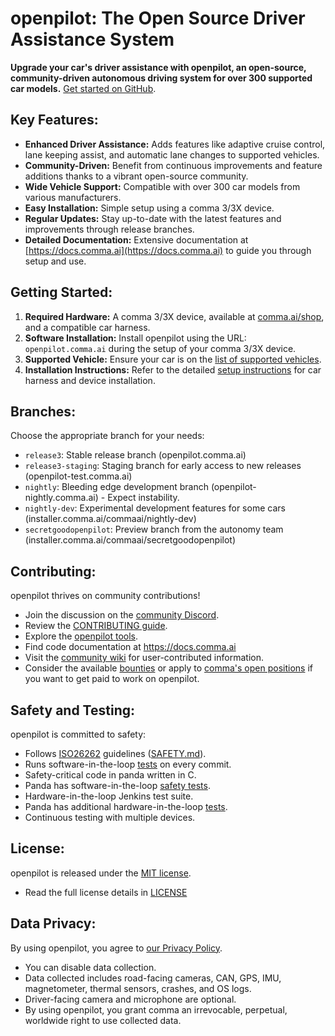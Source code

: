 # openpilot: The Open Source Driver Assistance System

**Upgrade your car's driver assistance with openpilot, an open-source, community-driven autonomous driving system for over 300 supported car models.**  [Get started on GitHub](https://github.com/commaai/openpilot).

## Key Features:

*   **Enhanced Driver Assistance:**  Adds features like adaptive cruise control, lane keeping assist, and automatic lane changes to supported vehicles.
*   **Community-Driven:**  Benefit from continuous improvements and feature additions thanks to a vibrant open-source community.
*   **Wide Vehicle Support:** Compatible with over 300 car models from various manufacturers.
*   **Easy Installation:**  Simple setup using a comma 3/3X device.
*   **Regular Updates:**  Stay up-to-date with the latest features and improvements through release branches.
*   **Detailed Documentation:** Extensive documentation at [https://docs.comma.ai](https://docs.comma.ai) to guide you through setup and use.

## Getting Started:

1.  **Required Hardware:**  A comma 3/3X device, available at [comma.ai/shop](https://comma.ai/shop/comma-3x), and a compatible car harness.
2.  **Software Installation:** Install openpilot using the URL: `openpilot.comma.ai` during the setup of your comma 3/3X device.
3.  **Supported Vehicle:** Ensure your car is on the [list of supported vehicles](docs/CARS.md).
4.  **Installation Instructions:**  Refer to the detailed [setup instructions](https://comma.ai/setup) for car harness and device installation.

## Branches:

Choose the appropriate branch for your needs:

*   `release3`: Stable release branch (openpilot.comma.ai)
*   `release3-staging`: Staging branch for early access to new releases (openpilot-test.comma.ai)
*   `nightly`: Bleeding edge development branch (openpilot-nightly.comma.ai) - Expect instability.
*   `nightly-dev`: Experimental development features for some cars (installer.comma.ai/commaai/nightly-dev)
*   `secretgoodopenpilot`: Preview branch from the autonomy team (installer.comma.ai/commaai/secretgoodopenpilot)

## Contributing:

openpilot thrives on community contributions!

*   Join the discussion on the [community Discord](https://discord.comma.ai).
*   Review the [CONTRIBUTING guide](docs/CONTRIBUTING.md).
*   Explore the [openpilot tools](tools/).
*   Find code documentation at https://docs.comma.ai
*   Visit the [community wiki](https://github.com/commaai/openpilot/wiki) for user-contributed information.
*   Consider the available [bounties](https://comma.ai/bounties) or apply to [comma's open positions](https://comma.ai/jobs#open-positions) if you want to get paid to work on openpilot.

## Safety and Testing:

openpilot is committed to safety:

*   Follows [ISO26262](https://en.wikipedia.org/wiki/ISO_26262) guidelines ([SAFETY.md](docs/SAFETY.md)).
*   Runs software-in-the-loop [tests](.github/workflows/selfdrive_tests.yaml) on every commit.
*   Safety-critical code in panda written in C.
*   Panda has software-in-the-loop [safety tests](https://github.com/commaai/panda/tree/master/tests/safety).
*   Hardware-in-the-loop Jenkins test suite.
*   Panda has additional hardware-in-the-loop [tests](https://github.com/commaai/panda/blob/master/Jenkinsfile).
*   Continuous testing with multiple devices.

## License:

openpilot is released under the [MIT license](LICENSE).
*   Read the full license details in [LICENSE](LICENSE)

## Data Privacy:

By using openpilot, you agree to [our Privacy Policy](https://comma.ai/privacy).

*   You can disable data collection.
*   Data collected includes road-facing cameras, CAN, GPS, IMU, magnetometer, thermal sensors, crashes, and OS logs.
*   Driver-facing camera and microphone are optional.
*   By using openpilot, you grant comma an irrevocable, perpetual, worldwide right to use collected data.